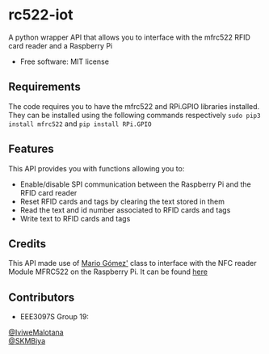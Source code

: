 rc522-iot
=========

A python wrapper API that allows you to interface with the mfrc522 RFID card reader and a Raspberry Pi

* Free software: MIT license

Requirements
--------
The code requires you to have the mfrc522 and RPi.GPIO libraries installed. They can be installed using the following commands respectively ``sudo pip3 install mfrc522`` and ``pip install RPi.GPIO``

Features
--------

This API provides you with functions allowing you to:
* Enable/disable SPI communication between the Raspberry Pi and the RFID card reader
* Reset RFID cards and tags by clearing the text stored in them
* Read the text and id number associated to RFID cards and tags
* Write text to RFID cards and tags

Credits
-------

This API made use of [Mario Gómez'](https://github.com/mxgxw) class to interface with the NFC reader Module MFRC522 on the Raspberry Pi. It can be found [here](https://github.com/mxgxw/MFRC522-python)


Contributors
------------
* EEE3097S Group 19:

[@IviweMalotana](https://github.com/IviweMalotana)\
[@SKMBiya](https://github.com/SKMbiya)